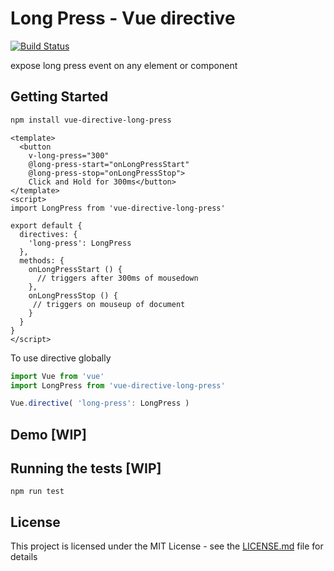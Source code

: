 # Long Press - Vue directive
[![Build Status](https://travis-ci.org/FeliciousX/vue-directive-long-press.svg?branch=master)](https://travis-ci.org/FeliciousX/vue-directive-long-press)

expose long press event on any element or component

## Getting Started

```bash
npm install vue-directive-long-press
```

```vue
<template>
  <button
    v-long-press="300"
    @long-press-start="onLongPressStart"
    @long-press-stop="onLongPressStop">
    Click and Hold for 300ms</button>
</template>
<script>
import LongPress from 'vue-directive-long-press'

export default {
  directives: {
    'long-press': LongPress
  },
  methods: {
    onLongPressStart () {
      // triggers after 300ms of mousedown
    },
    onLongPressStop () {
     // triggers on mouseup of document
    }
  }
}
</script>
```

To use directive globally

```typescript
import Vue from 'vue'
import LongPress from 'vue-directive-long-press'

Vue.directive( 'long-press': LongPress )
```

## Demo [WIP]


## Running the tests [WIP]

```
npm run test
```

## License

This project is licensed under the MIT License - see the [LICENSE.md](LICENSE.md) file for details

